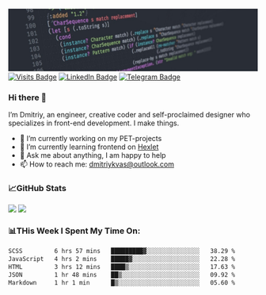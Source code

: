 ![GitHub banner](./assets/github_intro.jfif)
[![Visits Badge](https://badges.pufler.dev/visits/dimidroll450/dimidroll450)](https://github.com/dimidroll450)
[![LinkedIn Badge](https://img.shields.io/badge/-LinkedIn-0e76a8?style=flat-square&logo=Linkedin&logoColor=white)](https://www.linkedin.com/in/dmitry-kvashchauskas/)
[![Telegram Badge](https://img.shields.io/badge/-Telegram-0088cc?style=flat-square&logo=Telegram&logoColor=white)](https://t.me/kvashchauskas)

### Hi there 👋

I’m Dmitriy, an engineer, creative coder and self-proclaimed designer who specializes in front-end development. I make things.

- 🔭 I’m currently working on my PET-projects
- 🌱 I’m currently learning frontend on [Hexlet](https://ru.hexlet.io/u/kvashchauskas)
- 💬 Ask me about anything, I am happy to help
- 📫 How to reach me: dmitriykvas@outlook.com

### 📈GitHub Stats
<p>
  <img height="180em" src="https://github-readme-stats.vercel.app/api/top-langs/?username=dimidroll450&exclude_repo=KNN-Image-Classification&show_icons=true&hide_border=true&layout=compact&langs_count=8" />
  <img height="180em" src="https://github-readme-stats.vercel.app/api?username=dimidroll450&show_icons=true&hide_border=true&&count_private=true&include_all_commits=true" />
</p>

### 📊THis Week I Spent My Time On:
<!--START_SECTION:waka-->
```text
SCSS         6 hrs 57 mins   █████████▓░░░░░░░░░░░░░░░   38.29 % 
JavaScript   4 hrs 2 mins    █████▓░░░░░░░░░░░░░░░░░░░   22.28 % 
HTML         3 hrs 12 mins   ████▒░░░░░░░░░░░░░░░░░░░░   17.63 % 
JSON         1 hr 48 mins    ██▒░░░░░░░░░░░░░░░░░░░░░░   09.92 % 
Markdown     1 hr 1 min      █▒░░░░░░░░░░░░░░░░░░░░░░░   05.60 % 
```
<!--END_SECTION:waka-->
